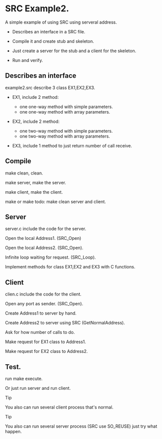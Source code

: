 # SRC Example2.
A simple example of using SRC using serveral address.

- Describes an interface in a SRC file.

- Compile it and create stub and skeleton.

- Just create a server for the stub and a client for the skeleton.

- Run and verify.

## Describes an interface

  example2.src describe 3 class EX1,EX2,EX3.
  
  - EX1, include 2 method:
     - one one-way method with simple parameters.
     - one one-way method with array parameters.

  - EX2, include 2 method:
     - one two-way method with simple parameters.
     - one two-way method with array parameters.

  - EX3, include 1 method to just return number of call receive.
  
## Compile

  make clean, clean. 
  
  make server, make the server.
  
  make client, make the client.
  
  make or make todo: make clean server and client.

## Server

server.c include the code for the server.

Open the local Address1. (SRC_Open)

Open the local Address2. (SRC_Open).

Infinite loop waiting for request. (SRC_Loop).

Implement methods for class EX1,EX2 and EX3 with C functions.

## Client

clien.c include the code for the client.

Open any port as sender. (SRC_Open).

Create Address1 to server by hand.

Create Address2 to server using SRC (GetNormalAddress).

Ask for how number of calls to do.

Make request for EX1 class to Address1.

Make request for EX2 class to Address2.


## Test.

run make execute.

Or just run server and run client.

> [!TIP]
> You also can run several client process that's normal.

> [!TIP]
> You also can run several server process (SRC use SO_REUSE) just try what happen.
